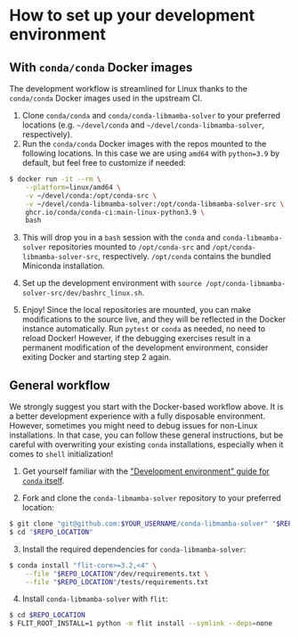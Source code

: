 # How to set up your development environment

## With `conda/conda` Docker images

The development workflow is streamlined for Linux thanks to the `conda/conda` Docker images used in the upstream CI.

1. Clone `conda/conda` and `conda/conda-libmamba-solver` to your preferred locations
   (e.g. `~/devel/conda` and `~/devel/conda-libmamba-solver`, respectively).
2. Run the `conda/conda` Docker images with the repos mounted to the following locations.
   In this case we are using `amd64` with `python=3.9` by default, but feel free to customize if needed:

```bash
$ docker run -it --rm \
    --platform=linux/amd64 \
    -v ~/devel/conda:/opt/conda-src \
    -v ~/devel/conda-libmamba-solver:/opt/conda-libmamba-solver-src \
    ghcr.io/conda/conda-ci:main-linux-python3.9 \
    bash
```

3. This will drop you in a `bash` session with the `conda` and `conda-libmamba-solver` repositories
   mounted to `/opt/conda-src` and `/opt/conda-libmamba-solver-src`, respectively.
   `/opt/conda` contains the bundled Miniconda installation.

4. Set up the development environment with `source /opt/conda-libmamba-solver-src/dev/bashrc_linux.sh`.

5. Enjoy! Since the local repositories are mounted, you can make modifications to the source live,
   and they will be reflected in the Docker instance automatically.
   Run `pytest` or `conda` as needed, no need to reload Docker!
   However, if the debugging exercises result in a permanent modification of the development environment,
   consider exiting Docker and starting step 2 again.


## General workflow

We strongly suggest you start with the Docker-based workflow above.
It is a better development experience with a fully disposable environment.
However, sometimes you might need to debug issues for non-Linux installations.
In that case, you can follow these general instructions,
but be careful with overwriting your existing `conda` installations,
especially when it comes to `shell` initialization!

1. Get yourself familiar with the ["Development environment" guide for `conda` itself][conda_dev].

2. Fork and clone the `conda-libmamba-solver` repository to your preferred location:

```bash
$ git clone "git@github.com:$YOUR_USERNAME/conda-libmamba-solver" "$REPO_LOCATION"
$ cd "$REPO_LOCATION"
```

3. Install the required dependencies for `conda-libmamba-solver`:

```bash
$ conda install "flit-core>=3.2,<4" \
    --file "$REPO_LOCATION"/dev/requirements.txt \
    --file "$REPO_LOCATION"/tests/requirements.txt
```

4. Install `conda-libmamba-solver` with `flit`:

```bash
$ cd $REPO_LOCATION
$ FLIT_ROOT_INSTALL=1 python -m flit install --symlink --deps=none
```

<!-- LINKS -->

[conda_dev]: https://docs.conda.io/projects/conda/en/latest/dev-guide/development-environment.html
